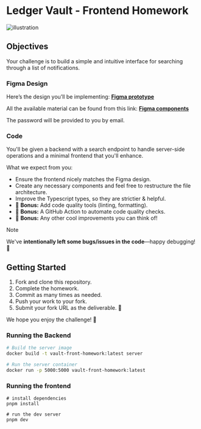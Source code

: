 # Ledger Vault - Frontend Homework

![illustration](https://i.imgur.com/AuJ6B7T.png)

## Objectives

Your challenge is to build a simple and intuitive interface for searching through a list of notifications.

### Figma Design

Here’s the design you’ll be implementing: **[Figma prototype](https://www.figma.com/proto/AwC58Mqda2ZOjqzadPdiso/LES---Front-end-homework?page-id=&node-id=1-4741&p=f&t=Dx21H0F2ytviGHvl-0&scaling=min-zoom&content-scaling=fixed&starting-point-node-id=1%3A4741)**

All the available material can be found from this link: **[Figma components](https://www.figma.com/design/AwC58Mqda2ZOjqzadPdiso/LES---Front-end-homework?node-id=0-1)**

The password will be provided to you by email.

### Code

You'll be given a backend with a search endpoint to handle server-side operations and a minimal frontend that you'll enhance.

What we expect from you:

- Ensure the frontend nicely matches the Figma design.
- Create any necessary components and feel free to restructure the file architecture.
- Improve the Typescript types, so they are strictier & helpful.
- 🎁 **Bonus:** Add code quality tools (linting, formatting).
- 🎁 **Bonus:** A GitHub Action to automate code quality checks.
- 🎁 **Bonus:** Any other cool improvements you can think of!

> [!NOTE]
> We've **intentionally left some bugs/issues in the code**—happy debugging! 🥳

## Getting Started

1. Fork and clone this repository.
2. Complete the homework.
3. Commit as many times as needed.
4. Push your work to your fork.
5. Submit your fork URL as the deliverable. 🚀

We hope you enjoy the challenge! 💪

### Running the Backend

```sh
# Build the server image
docker build -t vault-front-homework:latest server

# Run the server container
docker run -p 5000:5000 vault-front-homework:latest
```

### Running the frontend

```
# install dependencies
pnpm install

# run the dev server
pnpm dev
```
